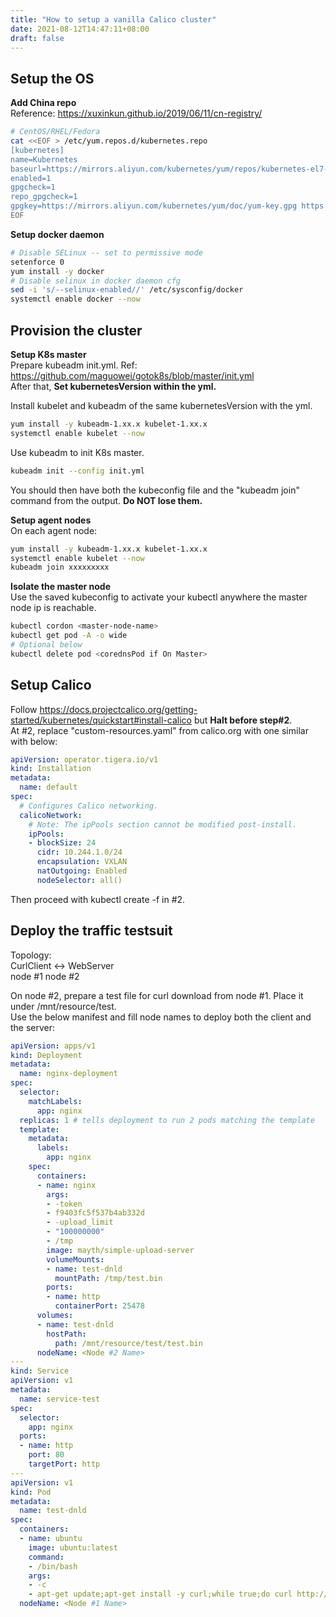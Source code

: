 ```yaml
---
title: "How to setup a vanilla Calico cluster"
date: 2021-08-12T14:47:11+08:00
draft: false
---
```

## Setup the OS 
**Add China repo**  
Reference: https://xuxinkun.github.io/2019/06/11/cn-registry/
```bash
# CentOS/RHEL/Fedora
cat <<EOF > /etc/yum.repos.d/kubernetes.repo
[kubernetes]
name=Kubernetes
baseurl=https://mirrors.aliyun.com/kubernetes/yum/repos/kubernetes-el7-x86_64/
enabled=1
gpgcheck=1
repo_gpgcheck=1
gpgkey=https://mirrors.aliyun.com/kubernetes/yum/doc/yum-key.gpg https://mirrors.aliyun.com/kubernetes/yum/doc/rpm-package-key.gpg
EOF
```
**Setup docker daemon**
```bash
# Disable SELinux -- set to permissive mode
setenforce 0
yum install -y docker
# Disable selinux in docker daemon cfg
sed -i 's/--selinux-enabled//' /etc/sysconfig/docker
systemctl enable docker --now
```
## Provision the cluster
**Setup K8s master**  
Prepare kubeadm init.yml. Ref: https://github.com/maguowei/gotok8s/blob/master/init.yml  
After that, **Set kubernetesVersion within the yml.**  

Install kubelet and kubeadm of the same kubernetesVersion with the yml.
```bash
yum install -y kubeadm-1.xx.x kubelet-1.xx.x
systemctl enable kubelet --now
```
Use kubeadm to init K8s master.
```bash
kubeadm init --config init.yml
```
You should then have both the kubeconfig file and the "kubeadm join" command from the output. **Do NOT lose them.**

**Setup agent nodes**  
On each agent node:  
```bash
yum install -y kubeadm-1.xx.x kubelet-1.xx.x
systemctl enable kubelet --now
kubeadm join xxxxxxxxx
```
**Isolate the master node**  
Use the saved kubeconfig to activate your kubectl anywhere the master node ip is reachable.  
```bash
kubectl cordon <master-node-name>
kubectl get pod -A -o wide
# Optional below
kubectl delete pod <corednsPod if On Master> 
```
## Setup Calico
Follow https://docs.projectcalico.org/getting-started/kubernetes/quickstart#install-calico but **Halt before step#2**.  
At #2, replace "custom-resources.yaml" from calico.org with one similar with below:  
```yaml
apiVersion: operator.tigera.io/v1
kind: Installation
metadata:
  name: default
spec:
  # Configures Calico networking.
  calicoNetwork:
    # Note: The ipPools section cannot be modified post-install.
    ipPools:
    - blockSize: 24
      cidr: 10.244.1.0/24
      encapsulation: VXLAN
      natOutgoing: Enabled
      nodeSelector: all()
```
Then proceed with kubectl create -f in #2.
## Deploy the traffic testsuit
Topology:  
CurlClient <-> WebServer  
node #1        node #2

On node #2, prepare a test file for curl download from node #1. Place it under /mnt/resource/test.  
Use the below manifest and fill node names to deploy both the client and the server:  
```yaml
apiVersion: apps/v1
kind: Deployment
metadata:
  name: nginx-deployment
spec:
  selector:
    matchLabels:
      app: nginx
  replicas: 1 # tells deployment to run 2 pods matching the template
  template:
    metadata:
      labels:
        app: nginx
    spec:
      containers:
      - name: nginx
        args:
        - -token
        - f9403fc5f537b4ab332d
        - -upload_limit
        - "100000000"
        - /tmp
        image: mayth/simple-upload-server
        volumeMounts:
        - name: test-dnld
          mountPath: /tmp/test.bin
        ports:
        - name: http
          containerPort: 25478
      volumes:
      - name: test-dnld
        hostPath:
          path: /mnt/resource/test/test.bin
      nodeName: <Node #2 Name>
---
kind: Service
apiVersion: v1
metadata:
  name: service-test
spec:
  selector:
    app: nginx
  ports:
  - name: http
    port: 80
    targetPort: http
---
apiVersion: v1
kind: Pod
metadata:
  name: test-dnld
spec:
  containers:
  - name: ubuntu
    image: ubuntu:latest
    command:
    - /bin/bash
    args:
    - -c
    - apt-get update;apt-get install -y curl;while true;do curl http://service-test/files/test.bin?token=f9403fc5f537b4ab332d -o echo.bin;curl -Ffile=@echo.bin http://service-test/upload?token=f9403fc5f537b4ab332d;sleep 5;done
  nodeName: <Node #1 Name>
```

